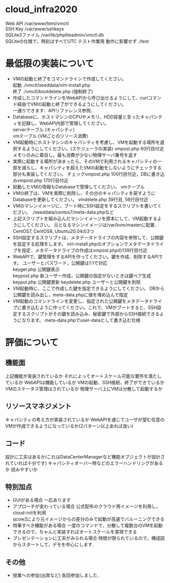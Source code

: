 # cloud_infra2020
Web API /var/www/html/vmctl  
SSH Key /var/www/sshkeys  
SQLite3ファイル /var/lib/phpliteadmin/vmctl.db  
SQLiteの仕様で，時刻はすべてUTC
テスト作業用 動作に影響せず ./test  

# 最低限の実装について

- VMの起動と終了をコマンドラインで作成してください。  
起動 ./vmctl/seeddata/virt-install.php  
終了 ./vmctl/bootdelete.php (強制終了)  
- 作成したコマンドラインをWebAPIから呼び出せるようにして、curlコマンド経由でVMの起動と終了ができるようにしてください。  
一通りできます．APIリファレンス参照．  
- Databaseに、ホストマシンのCPUやメモリ、HDD容量と言ったキャパシティを記録し、WebAPI内部で管理してください。  
serverテーブル (キャパシティ)  
vmテーブル (VMごとのリソース消費)  
- VM起動時にホストマシンのキャパシティを考慮し、VMを起動する場所を選択するようにしてください。(スケジューラの実装)
vmpost.php 60行目付近 メモリのみに着目し，最も消費が少ない物理サーバ番号を返す  
- 実際に起動する場所が決まったら、そのVMで利用されるキャパシティの一部を減らし、キャパシティを超えたVMの起動をしないようにチェックする部分も実装してください。
チェックvmpost.php 100行目付近，DBに書き込みvmpost.php 170行目付近
- 起動したVMの情報もDatabaseで管理してください。
vmテーブル  
- VMの終了は、VMを実際に削除し、その分のキャパシティを戻すようにDatabaseを更新してください。
vmdelete.php 39行目, 56行目付近  
- VMのマシンイメージに、ブート時にSSH設定をするスクリプトを書いてください。
./seeddata/centos7/meta-data.phpなど  
- 上記スクリプトを組み込んだマシンイメージを原本にして、VM起動するようにしてください。
元となるマシンイメージは/var/kvm/masterに配置．CentOS7, CentOS8, Ubuntu20.04の3つ  
- SSH設定するスクリプトは、メタデータドライブの内容を参照して、公開鍵を設定する処理をします。
virt-install.phpのオプションでメタデータドライブを指定．メタデータドライブの作成はvmpost.phpの139行目付近  
- WebAPIで、鍵管理をするAPIを作ってください。鍵を作成、削除するAPIです。
ユーザーとパスワード，公開鍵は1:1で対応  
keyget.php 公開鍵表示  
keypost.php 新ユーザー作成，公開鍵の指定がないときは鍵ペア生成  
keyput.php 公開鍵更新
keydelete.php ユーザーと公開鍵を削除
- VM起動時に、ここで作成した鍵を指定できるようにしてください。
DBから公開鍵を読み出し，meta-data.phpに値を埋め込んで指定  
- VM起動のコマンドラインを変更し、指定された公開鍵をメタデータドライブに書き込むように作ってください。これで、VMがブートすると、SSH設定するスクリプトがその鍵を読み込み、秘密鍵で外部からSSH接続できるようになります。
meta-data.phpでuser-dataとして書き込む仕様  

# 評価について
## 機能面
上記機能が実装されているか
それによってオートスケール可能な要件を満たしているか
WebAPIは機能しているか
VMの起動、SSH接続、終了ができているか
VMのステータス管理はされているか
物理サーバ上にVMは分散して起動するか

## リソースマネジメント
キャパシティの考え方が実装されているか
WebAPIを通じてユーザが望む任意のVMが作成できるようになっているか(2パターン以上あれば良い)
## コード
設計に工夫はあるか(これはDataCenterManagerなど機能オブジェクトが設計されていれば十分です)
キャパシティオーバー時などのエラーハンドリングがあるか
読みやすいか

## 特別加点
- GUIがある場合
一応あります  
- アプローチが変わっている場合
公式配布のクラウド用イメージを利用し，cloud-initを利用  
qcow2により元イメージからの差分のみで起動が高速でバルーニングできる  
- 特筆すべき機能がある場合
一度のコマンドで，分散して複数台のVMを起動できるので，ちゃんと実装すればオートスケールを実現できる  
- プレゼンテーションに工夫がみられる場合
時間が限られているので，構成図からスタートして，デモを中心にします．

## その他
- 授業への参加(出席など)
各回参加しました．  
